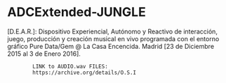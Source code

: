 # ADCExtended-JUNGLE
[D.E.A.R.]: Dispositivo Experiencial, Autónomo y Reactivo de interacción, 
            juego, producción y creación musical en vivo programada con el entorno gráfico Pure Data/Gem 
            @ La Casa Encencida.
            Madrid [23 de Diciembre 2015 al 3 de Enero 2016].
            
            LINK to AUDIO.wav FILES: 
            https://archive.org/details/O.S.I

